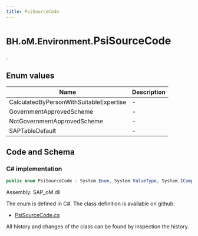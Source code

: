 ```yaml
---
title: PsiSourceCode
---
```


# <small>BH.oM.Environment.</small>**PsiSourceCode**

.

## Enum values

| Name            | Description                                                    |
|-----------------|----------------------------------------------------------------|
| CalculatedByPersonWithSuitableExpertise |  -  |
| GovernmentApprovedScheme |  -  |
| NotGovernmentApprovedScheme |  -  |
| SAPTableDefault |  -  |


## Code and Schema

### C# implementation

``` C# title="C#"
public enum PsiSourceCode : System.Enum, System.ValueType, System.IComparable, System.ISpanFormattable, System.IFormattable, System.IConvertible
```

Assembly: SAP_oM.dll

The enum is defined in C#. The class definition is available on github:

- [PsiSourceCode.cs](https://github.com/BHoM/SAP_Toolkit/blob/develop/SAP_oM/Enums\PsiSourceCode.cs)

All history and changes of the class can be found by inspection the history.
